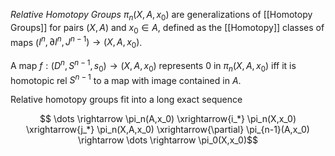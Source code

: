 *Relative Homotopy Groups* $\pi_n(X,A,x_0)$ are generalizations of [[Homotopy Groups]] for pairs $(X,A)$ and $x_0\in A$, defined as the [[Homotopy]] classes of maps ($I^n,\partial I^n,J^{n-1}) \rightarrow (X,A,x_0)$.

A map $f:(D^n,S^{n-1},s_0)\rightarrow (X,A,x_0)$ represents $0$ in $\pi_n(X,A,x_0)$ iff it is homotopic rel $S^{n-1}$ to a map with image contained in $A$.

Relative homotopy groups fit into a long exact sequence 

$$ \dots \rightarrow \pi_n(A,x_0) \xrightarrow{i_*} \pi_n(X,x_0) \xrightarrow{j_*} \pi_n(X,A,x_0) \xrightarrow{\partial} \pi_{n-1}(A,x_0) \rightarrow \dots \rightarrow \pi_0(X,x_0)$$ 
